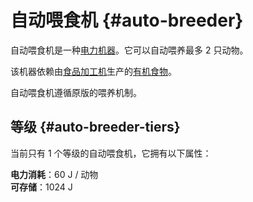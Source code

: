 # 自动喂食机 {#auto-breeder}

自动喂食机是一种[电力机器](/Electric-Machines#machines)。它可以自动喂养最多 2 只动物。

该机器依赖由[食品加工机](/Food-Fabricator)生产的[有机食物](/Miscellaneous-Items)。

自动喂食机遵循原版的喂养机制。

## 等级 {#auto-breeder-tiers}

当前只有 1 个等级的自动喂食机，它拥有以下属性：

**电力消耗**：60 J / 动物  
**可存储**：1024 J
